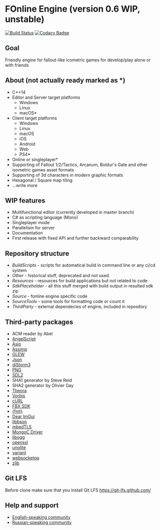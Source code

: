 # FOnline Engine (version 0.6 WIP, unstable)

[![Build Status](https://ci.fonline.ru/buildStatus/icon?job=fonline/master)](https://ci.fonline.ru/blue/organizations/jenkins/fonline/activity)
[![Codacy Badge](https://api.codacy.com/project/badge/Grade/6c9c1cddf6ba4b58bfa94c729a73f315)](https://www.codacy.com/app/cvet/fonline?utm_source=github.com&amp;utm_medium=referral&amp;utm_content=cvet/fonline&amp;utm_campaign=Badge_Grade)

## Goal

Friendly engine for fallout-like icometric games for develop/play alone or with friends

## About (not actually ready marked as *)

* C++14
* Editor and Server target platforms
  * Windows
  * Linux
  * macOS*
* Client target platforms
  * Windows
  * Linux
  * macOS
  * iOS
  * Android
  * Web
  * PS4*
* Online or singleplayer*
* Supporting of Fallout 1/2/Tactics, Arcanum, Boldur's Gate and other isometric games asset formats
* Supporting of 3d characters in modern graphic formats
* Hexagonal / Square map tiling
* ...write more

## WIP features

* Multifunctional editor (currently developed in master branch)
* C# as scripting language (Mono)
* Singleplayer mode
* Parallelism for server
* Documentation
* First release with fixed API and further backward comparability

## Repository structure

* *BuildScripts* - scripts for automatical build in command line or any ci/cd system
* *Other* - historical stuff, deprecated and not used
* *Resources* - resources for build applications but not related to code
* *SdkPlaceholder* - all this stuff merged with build output in resulted sdk zip
* *Source* - fonline engine specific code
* *SourceTools* - some tools for formatting code or count it
* *ThirdParty* - external dependecies of engine, included in repository

## Third-party packages

* ACM reader by Abel
* [AngelScript](https://www.angelcode.com/angelscript/)
* [Asio](https://think-async.com/Asio/)
* [Assimp](http://www.assimp.org/)
* [GLEW](http://glew.sourceforge.net/)
* [Json](https://github.com/azadkuh/nlohmann_json_release)
* [diStorm3](https://github.com/gdabah/distorm)
* [PNG](http://www.libpng.org/pub/png/libpng.html)
* [SDL2](https://www.libsdl.org/download-2.0.php)
* SHA1 generator by Steve Reid
* SHA2 generator by Olivier Gay
* [Theora](https://www.theora.org/downloads/)
* [Vorbis](https://xiph.org/vorbis/)
* [cURL](https://curl.haxx.se/)
* [FBX SDK](https://www.autodesk.com/developer-network/platform-technologies/fbx-sdk-2018-1-1)
* [{fmt}](https://fmt.dev/latest/index.html)
* [Dear ImGui](https://github.com/ocornut/imgui)
* [libbson](http://mongoc.org/libbson/current/index.html)
* [mbedTLS](https://tls.mbed.org/)
* [MongoC Driver](https://github.com/mongodb/mongo-c-driver)
* [libogg](https://xiph.org/ogg/)
* [openssl](https://www.openssl.org/)
* [unqlite](https://unqlite.org/)
* [variant](https://github.com/mapbox/variant)
* [websocketpp](https://github.com/zaphoyd/websocketpp)
* [zlib](https://www.zlib.net/)

## Git LFS

Before clone make sure that you install Git LFS
https://git-lfs.github.com/

## Help and support

* [English-speaking community](https://fodev.net)
* [Russian-speaking community](https://fonline.ru)
